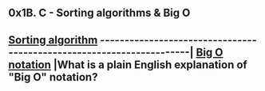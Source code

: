 ## 0x1B. C - Sorting algorithms & Big O

[Sorting algorithm](https://en.wikipedia.org/wiki/Sorting_algorithm)
---------------------------------------------------------------------|
[Big O notation](https://stackoverflow.com/questions/487258/what-is-a-plain-english-explanation-of-big-o-notation) |What is a plain English explanation of "Big O" notation?
------------------------------------------------------------------------------------------------------------------
